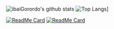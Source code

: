 ![ibaiGorordo's github stats](https://github-readme-stats.vercel.app/api?username=ibaiGorordo&show_icons=true&theme=tokyonight)
![Top Langs](https://github-readme-stats.vercel.app/api/top-langs/?username=ibaiGorordo&hide=javascript,html,css,jupyter%20notebook&theme=tokyonight)]


[![ReadMe Card](https://github-readme-stats.vercel.app/api/pin/?username=ibaiGorordo&repo=AWR1642-Read-Data-Python-MMWAVE-SDK-2)](https://github.com/ibaiGorordo/AWR1642-Read-Data-Python-MMWAVE-SDK-2)
[![ReadMe Card](https://github-readme-stats.vercel.app/api/pin/?username=ibaiGorordo&repo=pyKinectAzure)](https://github.com/ibaiGorordo/pyKinectAzure)
<!--
- 🔭 I’m currently working on ...
- 🌱 I’m currently learning ...
- 👯 I’m looking to collaborate on ...
- 🤔 I’m looking for help with ...
- 💬 Ask me about ...
- 📫 How to reach me: ...
- 😄 Pronouns: ...
- ⚡ Fun fact: ...
-->
